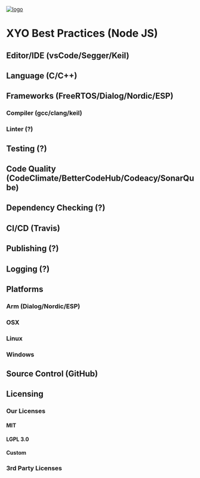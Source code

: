 [logo]: https://cdn.xy.company/img/brand/XY_Logo_GitHub.png

[![logo]](https://xy.company)

# XYO Best Practices (Node JS)
## Editor/IDE (vsCode/Segger/Keil)
## Language (C/C++)
## Frameworks (FreeRTOS/Dialog/Nordic/ESP)
### Compiler (gcc/clang/keil)
### Linter (?)
## Testing (?)
## Code Quality (CodeClimate/BetterCodeHub/Codeacy/SonarQube)
## Dependency Checking (?)
## CI/CD (Travis)
## Publishing (?)
## Logging (?)
## Platforms
### Arm (Dialog/Nordic/ESP)
### OSX
### Linux
### Windows
## Source Control (GitHub)
## Licensing
### Our Licenses
#### MIT
#### LGPL 3.0
#### Custom
### 3rd Party Licenses


